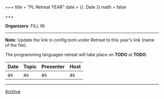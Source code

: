 +++
title = "PL Retreat YEAR"
date = {{ .Date }}
math = false

+++

**Organizers**: FILL IN

---

**Note**: Update the link in config.toml under Retreat to this year's link (name
of the file).

The programming languages retreat will take place on **TODO** at **TODO**.


| Date            | Topic       | Presenter | Host |
|-----------------|-------------|-----------|------|
| as | as | as | as |

---

[Archive](../)
